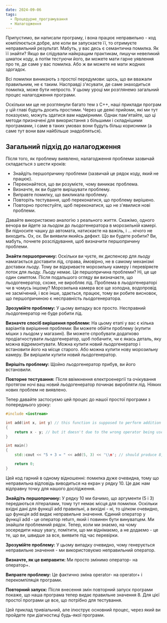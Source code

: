 ```yaml
---
date: 2024-09-06
tags:
  - Процедурне_програмування
  - Налагодження
---
```

Припустимо, ви написали програму, і вона працює неправильно - код компілюється добре, але коли ви запускаєте її, то отримуєте неправильний результат. Мабуть, у вас десь є семантична помилка. Як її знайти? Якщо ви слідували найкращим практикам, пишучи невеликий шматок коду, а потім тестуючи його, ви можете мати гарне уявлення про те, де саме у вас помилка. Або ж ви можете не мати жодних здогадок.

Всі помилки виникають з простої передумови: щось, що ви вважали правильним, не є таким. Насправді з'ясувати, де саме знаходиться помилка, може бути непросто. У цьому уроці ми розглянемо загальний процес налагодження програми.

Оскільки ми ще не розглянули багато тем з C++, наші приклади програм у цій главі будуть досить простими. Через це деякі прийоми, які ми тут показуємо, можуть здатися вам надмірними. Однак пам'ятайте, що ці методи призначені для використання з більшими і складнішими програмами, і саме в таких умовах вони будуть більш корисними (а саме тут вони вам найбільше знадобляться).
## Загальний підхід до налагодження
Після того, як проблему виявлено, налагодження проблеми зазвичай складається з шести кроків:

- Знайдіть першопричину проблеми (зазвичай це рядок коду, який не працює).
- Переконайтеся, що ви розумієте, чому виникає проблема.
- Визначте, як ви будете вирішувати проблему.
- Виправте помилку, що викликала проблему.
- Повторіть тестування, щоб переконатися, що проблему вирішено.
- Повторно протестуйте, щоб переконатися, що не з'явилися нові проблеми.

Давайте використаємо аналогію з реального життя. Скажімо, одного вечора ви йдете за льодом до льодогенератора в морозильній камері. Ви підносите чашку до автомата, натискаєте на важіль, і ... нічого не виходить. Ох, ох. Ви виявили якийсь дефект. Що ви будете робити? Ви, мабуть, почнете розслідування, щоб визначити першопричину проблеми.

**Знайти першопричину:** Оскільки ви чуєте, як диспенсер для льоду намагається доставити лід, справа, ймовірно, не в самому механізмі доставки льоду. Тому ви відкриваєте морозильну камеру і перевіряєте лоток для льоду. Льоду немає. Це першопричина проблеми? Ні, це ще один симптом. Після подальшого огляду ви визначаєте, що льодогенератор, схоже, не виробляє лід. Проблема в льодогенераторі чи в чомусь іншому? Морозильна камера все ще холодна, водопровід не засмічений, і все інше, здається, працює, тому ви робите висновок, що першопричиною є несправність льодогенератора.

**Зрозумійте проблему:** У цьому випадку все просто. Несправний льодогенератор не буде робити лід.

**Визначте спосіб вирішення проблеми:** На цьому етапі у вас є кілька варіантів вирішення проблеми: Ви можете обійти проблему (купити мішки з льодом у магазині). Ви можете спробувати додатково продіагностувати льодогенератор, щоб побачити, чи є якась деталь, яку можна відремонтувати. Можна купити новий льодогенератор і встановити його на місце старого. Або можна купити нову морозильну камеру. Ви вирішили купити новий льодогенератор.

**Вирішіть проблему:** Щойно льодогенератор прибув, ви його встановили.

**Повторне тестування:** Після ввімкнення електроенергії та очікування протягом ночі ваш новий льодогенератор починає виробляти лід. Ніяких нових проблем не виявлено.

Тепер давайте застосуємо цей процес до нашої простої програми з попереднього уроку:

```cpp
#include <iostream>

int add(int x, int y) // this function is supposed to perform addition
{
    return x - y; // but it doesn't due to the wrong operator being used
}

int main()
{
    std::cout << "5 + 3 = " << add(5, 3) << '\\n'; // should produce 8, but produces 2

    return 0;
}
```

Цей код гарний в одному відношенні: помилка дуже очевидна, тому що неправильна відповідь виводиться на екран у рядку 10. Це дає нам відправну точку для нашого дослідження.

**Знайдіть першопричину:** У рядку 10 ми бачимо, що аргументи (5 і 3) передаються літералами, тому тут немає місця для помилки. Оскільки вхідні дані для функції add правильні, а вихідні - ні, то цілком очевидно, що функція add видає неправильне значення. Єдиний оператор у функції add - це оператор return, який і повинен бути винуватцем. Ми знайшли проблемний рядок. Тепер, коли ми знаємо, на чому зосередити нашу увагу, помітити, що ми віднімаємо, а не додаємо - це те, що ви, швидше за все, виявите під час перевірки.

**Зрозумійте проблему:** У цьому випадку очевидно, чому генерується неправильне значення - ми використовуємо неправильний оператор.

**Визначте, як це виправити:** Ми просто змінимо оператор- на оператор+.

**Виправте проблему:** Це фактично зміна operator- на operator+ і перекомпіляція програми.

**Повторний запуск:** Після внесення змін повторний запуск програми покаже, що наша програма тепер видає правильне значення 8. Для цієї простої програми це все, що потрібно для тестування.

Цей приклад тривіальний, але ілюструє основний процес, через який ви пройдете при діагностиці будь-якої програми.